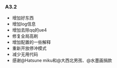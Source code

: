  ### A3.2
- 增加好东西
- 增加log信息
- 增加去除qq的ue4
- 修复全局高刷
- 增加配置的一些解释
- 重新开放停冲模式
- 减少无用代码
- 感谢@Hatsune miku和@大西北男孩、@水墨画捐款
